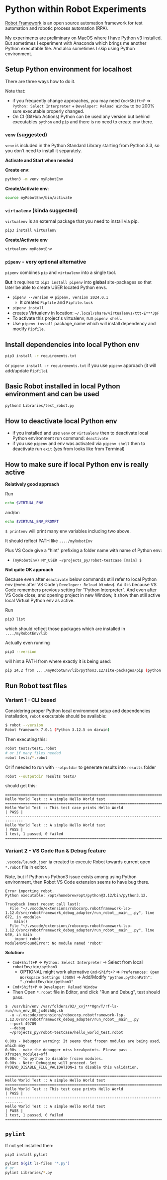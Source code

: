 Python within Robot Experiments
===

[Robot Framework](https://robotframework.org/) is an open source automation framework for test automation and robotic process automation (RPA).

My experiments are preliminary on MacOS where I have Python v3 installed. But sometimes I experiment with Anaconda which brings me another Python executable file. And also sometimes I skip using Python environment.

## Setup Python environment for localhost

There are three ways how to do it.

Note that:
- if you frequently change approaches, you may need `Cmd+Shift+P` => `Python: Select Interpreter` + `Developer: Reload Window` to be 200% sure executable properly changed.
- On CI (GitHub Actions) Python can be used any version but behind executables `python` and `pip` and there is no need to create env there.

### `venv` (suggested)

`venv` is included in the Python Standard Library starting from Python 3.3, so you don’t need to install it separately.

**Activate and Start when needed**

**Create env**:

```sh
python3 -m venv myRobotEnv
```

**Create/Activate env**:

```sh
source myRobotEnv/bin/activate
```

### `virtualenv` (kinda suggested)

`virtualenv` is an external package that you need to install via pip.

```sh
pip3 install virtualenv
```

**Create/Activate env**

```sh
virtualenv myRobotEnv
```

### `pipenv` - very optional alternative

`pipenv` combines `pip` and `virtualenv` into a single tool.

**But** it requires to `pip3 install pipenv` into **global** site-packages so that later be able to create USER located Python envs.

- `pipenv --version` => `pipenv, version 2024.0.1`
  - It creates `Pipfile` and `Pipfile.lock`
-  `pipenv install`
  - creates Virtualenv in location: `~/.local/share/virtualenvs/ttt-E***JpF`
  - To activate this project's virtualenv, run `pipenv shell`.
- Use `pipenv install` package_name which will install dependency and modify `Pipfile`.


## Install dependencies into local Python env

```bash
pip3 install -r requirements.txt
```

or `pipenv install -r requirements.txt` if you use `pipenv` approach (it will add/update `Pipfile`).


## Basic Robot installed in local Python environment and can be used

```bash
python3 Libraries/test_robot.py
```

## How to deactivate local Python env

- if you installed and use `venv` or `virtualenv` then to deactivate local Python environment run command: `deactivate`
- if you use `pipenv` and env was activated via `pipenv shell` then to deactivate run `exit` (yes from looks like from Terminal)


## How to make sure if local Python env is really active

**Relatively good approach**

Run

```sh
echo $VIRTUAL_ENV
```

and/or:

```sh
echo $VIRTUAL_ENV_PROMPT
```

`$ printenv` will print many env variables including two above.

It should reflect PATH like `..../myRobotEnv`

Plus VS Code give a "hint" prefixing a folder name with name of Python env:

- `(myRobotEnv) MY_USER ~/projects_py/robot-testcase [main] $`


**Not quite OK approach**

Because even after `deactivate` below commands still refer to local Python env (even after VS Code \ `Developer: Reload Window`). Ad it is because VS Code remembers previous setting for "Python Interpreter". And even after VS Code close, and opening project in new Window, it show then still active local Virtual Python env as active.

Run

```sh
pip3 list
```

which should reflect those packages which are installed in `..../myRobotEnv/lib`

Actually even running

```sh
pip3 --version
```

will hint a PATH from where exactly it is being used:

```bash
pip 24.2 from ..../myRobotEnv/lib/python3.12/site-packages/pip (python 3.12)
```

## Run Robot test files

### Variant 1 - CLI based

Considering proper Python local environment setup and dependencies installation, `robot` executable should be available:

```bash
$ robot --version
Robot Framework 7.0.1 (Python 3.12.5 on darwin)
```

Then executing this:

```bash
robot tests/test1.robot
# or if many files needed
robot tests/*.robot
```

Or if needed to run with `--otputdir` to generate results into `results` folder

```sh
robot --outputdir results tests/
```

should get this:

```text
==============================================================================
Hello World Test :: A simple Hello World test
==============================================================================
Hello World Test :: This test case prints Hello World                 | PASS |
------------------------------------------------------------------------------
Hello World Test :: A simple Hello World test                         | PASS |
1 test, 1 passed, 0 failed
==============================================================================
```

### Variant 2 - VS Code Run & Debug feature

`.vscode/launch.json` ia created to execute Robot towards current open `*.robot` file in editor.

Note, but if Python vs Python3 issue exists among using Python environment, then Robot VS Code extension seems to have bug there.


```text
Error importing robot.
Python executable: /opt/homebrew/opt/python@3.12/bin/python3.12.

Traceback (most recent call last):
  File "~/.vscode/extensions/robocorp.robotframework-lsp-1.12.0/src/robotframework_debug_adapter/run_robot__main__.py", line 672, in <module>
    main()
  File "~/.vscode/extensions/robocorp.robotframework-lsp-1.12.0/src/robotframework_debug_adapter/run_robot__main__.py", line 649, in main
    import robot
ModuleNotFoundError: No module named 'robot'
```

**Solution:**

- `Cmd+Shift+P` => `Python: Select Interpreter` => Select from local `robotEnv/bin/python3`
  - OPTIONAL might work alternative `Cmd+Shift+P` => `Preferences: Open Workspace Settings (JSON)` => Add/Modify `"python.pythonPath": "./robotEnv/bin/python3"`
- `Cmd+Shift+P` => `Developer: Reload Window`
- Then Open `*.robot` file in Editor, and click "Run and Debug", test should pass.

```text
$  /usr/bin/env /var/folders/92/_xvj***0gn/T/rf-ls-run/run_env_00_jx46zh8g.sh
  -u ~/.vscode/extensions/robocorp.robotframework-lsp-1.12.0/src/robotframework_debug_adapter/run_robot__main__.py
  --port 49789
  --debug
  ~/projects_py/robot-testcase/hello_world_test.robot

0.00s - Debugger warning: It seems that frozen modules are being used, which may
0.00s - make the debugger miss breakpoints. Please pass -Xfrozen_modules=off
0.00s - to python to disable frozen modules.
0.00s - Note: Debugging will proceed. Set PYDEVD_DISABLE_FILE_VALIDATION=1 to disable this validation.

==============================================================================
Hello World Test :: A simple Hello World test
==============================================================================
Hello World Test :: This test case prints Hello World                 | PASS |
------------------------------------------------------------------------------
Hello World Test :: A simple Hello World test                         | PASS |
1 test, 1 passed, 0 failed
==============================================================================
```


## `pylint`

If not yet installed then:

```sh
pip3 install pylint
```

```sh
pylint $(git ls-files '*.py')
# or
pylint Libraries/*.py
```
